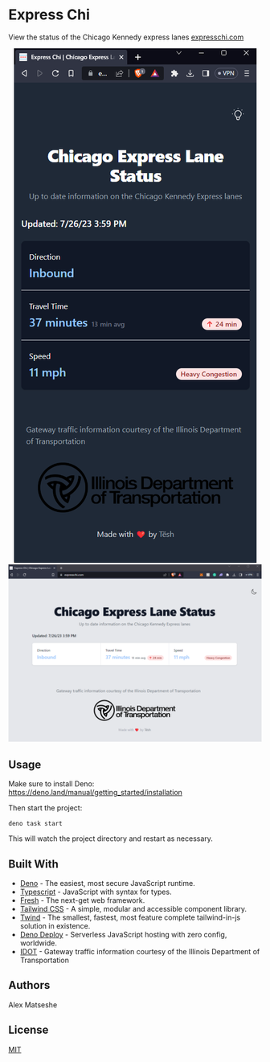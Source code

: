 # Express Chi

View the status of the Chicago Kennedy express lanes
[expresschi.com](expresschi.com)

<p align="center">
  <img src="static/expresschimobile.png" alt="Express Chi mobile"/>
  <img src="static/expresschi.png" alt="Express Chi web"/>
</p>

## Usage

Make sure to install Deno: https://deno.land/manual/getting_started/installation

Then start the project:

```
deno task start
```

This will watch the project directory and restart as necessary.

## Built With

- [Deno](https://deno.land) - The easiest, most secure JavaScript runtime.
- [Typescript](https://www.typescriptlang.org/) - JavaScript with syntax for
  types.
- [Fresh](https://fresh.deno.dev) - The next-get web framework.
- [Tailwind CSS](https://chakra-ui.com/) - A simple, modular and accessible
  component library.
- [Twind](https://twind.dev) - The smallest, fastest, most feature complete
  tailwind-in-js solution in existence.
- [Deno Deploy](https://deno.com/deploy) - Serverless JavaScript hosting with
  zero config, worldwide.
- [IDOT](https://idot.illinois.gov/) - Gateway traffic information courtesy of
  the Illinois Department of Transportation

## Authors

Alex Matseshe

## License

[MIT](LICENSE)
